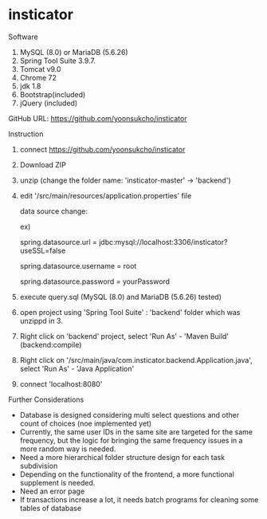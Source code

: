 # insticator

Software
1. MySQL (8.0) or MariaDB (5.6.26)
2. Spring Tool Suite 3.9.7.
3. Tomcat v9.0
4. Chrome 72
5. jdk 1.8
6. Bootstrap(included)
7. jQuery (included)


GitHub URL: https://github.com/yoonsukcho/insticator


Instruction

1. connect https://github.com/yoonsukcho/insticator
2. Download ZIP
3. unzip (change the folder name: 'insticator-master' -> 'backend')
4. edit '/src/main/resources/application.properties' file

   data source change:
   
   ex)
   
    spring.datasource.url = jdbc:mysql://localhost:3306/insticator?useSSL=false
    
    spring.datasource.username = root
    
    spring.datasource.password = yourPassword
    
   
5. execute query.sql  (MySQL (8.0) and MariaDB (5.6.26) tested)
6. open project using 'Spring Tool Suite' : 'backend' folder which was unzippd in 3.
7. Right click on 'backend' project, select 'Run As' - 'Maven Build' (backend:compile)
8. Right click on '/src/main/java/com.insticator.backend.Application.java', select 'Run As' - 'Java Application'
9. connect 'localhost:8080'


Further Considerations

- Database is designed considering multi select questions and other count of choices (noe implemented yet)
- Currently, the same user IDs in the same site are targeted for the same frequency, but the logic for bringing the same frequency issues in a more random way is needed.
- Need a more hierarchical folder structure design for each task subdivision
- Depending on the functionality of the frontend, a more functional supplement is needed.
- Need an error page
- If transactions increase a lot, it needs batch programs for cleaning some tables of database
